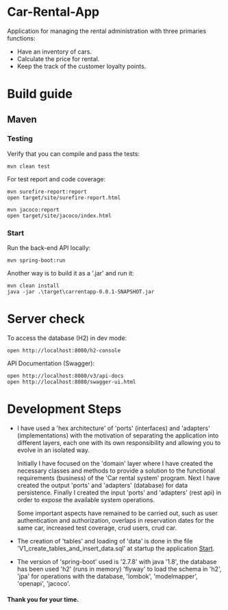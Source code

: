 # Car-Rental-App

Application for managing the rental administration with three primaries functions:

- Have an inventory of cars.
- Calculate the price for rental.
- Keep the track of the customer loyalty points.

# Build guide

## Maven

### Testing

Verify that you can compile and pass the tests:

```
mvn clean test
```

For test report and code coverage:

```
mvn surefire-report:report
open target/site/surefire-report.html

mvn jacoco:report
open target/site/jacoco/index.html
```

### <a id="start" />Start

Run the back-end API locally:

```
mvn spring-boot:run
```

Another way is to build it as a '.jar' and run it:

```
mvn clean install 
java -jar .\target\carrentapp-0.0.1-SNAPSHOT.jar
```

# Server check

To access the database (H2) in dev mode:

```
open http://localhost:8080/h2-console 
```

API Documentation (Swagger):

```
open http://localhost:8080/v3/api-docs
open http://localhost:8080/swagger-ui.html
```

# Development Steps

* I have used a 'hex architecture' of 'ports' (interfaces) and 'adapters' (implementations)
  with the motivation of separating the application into different layers, each one with its own responsibility
  and allowing you to evolve in an isolated way.

  Initially I have focused on the 'domain' layer where I have created the necessary classes and methods to
  provide a solution to the functional requirements (business) of the 'Car rental system' program. 
  Next I have created the output 'ports' and 'adapters' (database) for data persistence. 
  Finally I created the input 'ports' and 'adapters' (rest api) in order to expose the available system operations.

  Some important aspects have remained to be carried out, such as user authentication and authorization,
  overlaps in reservation dates for the same car, increased test coverage, crud users, crud car.

* The creation of 'tables' and loading of 'data' is done in the file 'V1_create_tables_and_insert_data.sql' 
  at startup the application [Start](#start).

* The version of 'spring-boot' used is '2.7.8' with java '1.8', the database has been used
  'h2' (runs in memory) 'flyway' to load the schema in 'h2', 'jpa' for operations with the
  database, 'lombok', 'modelmapper', 'openapi', 'jacoco'.

#### Thank you for your time.

